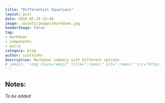 ```yaml
---
title: "Differential Equations"
layout: post
date: 2018-05-29 22:48
image: /assets/images/markdown.jpg
headerImage: false
tag:
- markdown
- components
- extra
category: blog
author: scottcohn
description: Markdown summary with different options
# jemoji: '<img class="emoji" title=":ramen:" alt=":ramen:" src="https://assets.github.com/images/icons/emoji/unicode/1f35c.png" height="20" width="20" align="absmiddle">'
---
```


## Notes:

*To be added*
